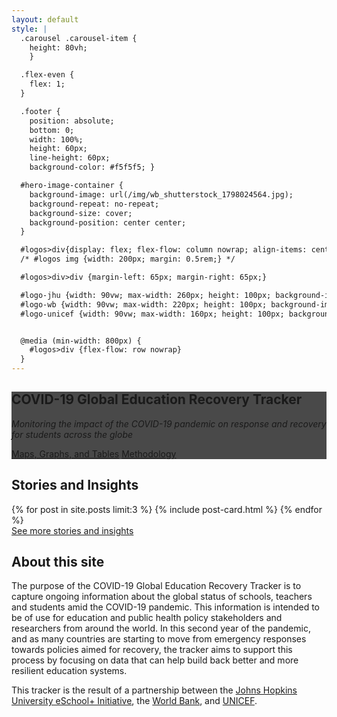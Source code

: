 ```yaml
---
layout: default
style: |
  .carousel .carousel-item {
    height: 80vh;
    }

  .flex-even {
    flex: 1;
  }

  .footer {
    position: absolute;
    bottom: 0;
    width: 100%;
    height: 60px;
    line-height: 60px;
    background-color: #f5f5f5; }

  #hero-image-container {
    background-image: url(/img/wb_shutterstock_1798024564.jpg);
    background-repeat: no-repeat;
    background-size: cover;
    background-position: center center;
  }

  #logos>div{display: flex; flex-flow: column nowrap; align-items: center; justify-content: center;}
  /* #logos img {width: 200px; margin: 0.5rem;} */

  #logos>div>div {margin-left: 65px; margin-right: 65px;}

  #logo-jhu {width: 90vw; max-width: 260px; height: 100px; background-image: url(/img/JHU-e-learning.svg); background-repeat: no-repeat; background-size: contain; background-position: center center;}
  #logo-wb {width: 90vw; max-width: 220px; height: 100px; background-image: url(/img/WB.svg); background-repeat: no-repeat; background-size: contain; background-position: center center;}
  #logo-unicef {width: 90vw; max-width: 160px; height: 100px; background-image: url(/img/unicef-3.svg ); background-repeat: no-repeat; background-size: contain; background-position: center center;}


  @media (min-width: 800px) {
    #logos>div {flex-flow: row nowrap}
  }
---
```

<div id="main" class="d-flex flex-column align-items-stretch">
  <div class="container-fluid">
    <div id="main-carousel" class="carousel slide" data-bs-ride="carousel" style="max-height: 80vh;">
      <!-- <div class="carousel-indicators">
        <button type="button" data-bs-target="#main-carousel" data-bs-slide-to="0" class="active" aria-current="true" aria-label="Slide 1"></button>
      </div> -->
      <div class="carousel-inner" style="background-color: #494949;">
        <div id="hero-image-container" class="carousel-item text-center active">
          <div class="carousel-caption text-dark bg-light">
            <h2>COVID-19 Global Education Recovery Tracker </h2>
            <p><i>Monitoring the impact of the COVID-19 pandemic on response and recovery for students across the globe</i></p>
            <a class="btn btn-primary my-1 mx-1" href="/visualizations">Maps, Graphs, and Tables</a> 
            <a class="btn btn-primary my-1 mx-1" href="/methodology">Methodology</a>
          </div>
        </div>
      </div>
      <!-- <button class="carousel-control-prev" type="button" data-bs-target="#main-carousel"  data-bs-slide="prev">
        <span class="carousel-control-prev-icon" aria-hidden="true"></span>
        <span class="visually-hidden">Previous</span>
      </button>
      <button class="carousel-control-next" type="button" data-bs-target="#main-carousel"  data-bs-slide="next">
        <span class="carousel-control-next-icon" aria-hidden="true"></span>
        <span class="visually-hidden">Next</span>
      </button> -->
    </div>
  </div>
</div>
<div class="spacer-10"></div>
<section id="cards" class="container">
  <h2>Stories and Insights</h2>
  <div class="row">
    <!-- <div class="d-flex flex-row"> -->
    {% for post in site.posts limit:3 %}
    {% include post-card.html %}
    {% endfor %}
    <!-- </div> -->
  </div>
  <div class="w-100 d-flex justify-content-end mt-3">
  <a href="/stories">See more stories and insights</a>
  </div>
</section>
<div class="spacer-10"></div>
<section id="about" class="container">
  <div>
    <h2>About this site</h2>
    <p>The purpose of the COVID-19 Global Education Recovery Tracker is to capture ongoing information about the global status of schools, teachers and students amid the COVID-19 pandemic. This information is intended to be of use for education and public health policy stakeholders and researchers from around the world. In this second year of the pandemic, and as many countries are starting to move from emergency responses towards policies aimed for recovery, the tracker aims to support this process by focusing on data that can help build back better and more resilient education systems.</p>
    <p>This tracker is the result of a partnership between the <a href="https://equityschoolplus.jhu.edu/">Johns Hopkins University eSchool+ Initiative</a>, the <a href="https://www.worldbank.org/">World Bank</a>, and <a href="https://www.unicef.org/">UNICEF</a>.</p>
  </div>
</section>
<section id="logos">
  <div class="container-fluid">
    <div id="logo-jhu">
    </div>
    <div id="logo-wb">
    </div>
    <div id="logo-unicef">
    </div>
  </div>
</section>
